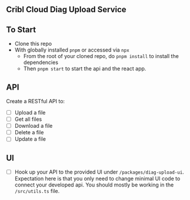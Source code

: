 Cribl Cloud Diag Upload Service
---

## To Start
- Clone this repo
- With globally installed `pnpm` or accessed via `npx`
    + From the root of your cloned repo, do `pnpm install` to install the dependencies
    + Then `pnpm start` to start the api and the react app.

## API
Create a RESTful API to:
- [ ] Upload a file
- [ ] Get all files
- [ ] Download a file
- [ ] Delete a file
- [ ] Update a file

## UI
- [ ] Hook up your API to the provided UI under `/packages/diag-upload-ui`. Expectation here is that you only need to change minimal UI code to connect your developed api. You should mostly be working in the `/src/utils.ts` file.